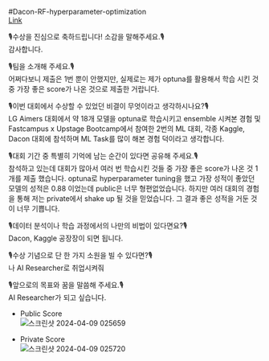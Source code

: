 #Dacon-RF-hyperparameter-optimization  
[Link](https://dacon.io/competitions/official/236229/overview/description)
  
🎙수상을 진심으로 축하드립니다! 소감을 말해주세요.🎙  
감사합니다.  
  
🎙팀을 소개해 주세요.🎙  
어쩌다보니 제출은 1번 뿐이 안했지만, 실제로는 제가 optuna를 활용해서 학습 시킨 것 중 가장 좋은 score가 나온 것으로 제출한 거랍니다.  
  
🎙이번 대회에서 수상할 수 있었던 비결이 무엇이라고 생각하시나요?🎙      
LG Aimers 대회에서 약 18개 모델을 optuna로 학습시키고  ensemble 시켜본 경험 및 Fastcampus x Upstage Bootcamp에서 참여한 2번의 ML 대회, 각종 Kaggle, Dacon 대회에 참석하며 ML Task를 많이 해본 경험 덕이라고 생각합니다.  
  
🎙대회 기간 중 특별히 기억에 남는 순간이 있다면 공유해 주세요.🎙    
참석하고 있는데 대회가 많아서 여러 번 학습시킨 것들 중 가장 좋은 score가 나온 것 1개를 제출 했습니다. optuna로 hyperparameter tuning을 했고 가장 성적이 좋았던 모델의 성적은 0.88 이었는데 public은 너무 형편없었습니다. 하지만 여러 대회의 경험을 통해 저는 private에서 shake up 될 것을 믿었습니다. 그 결과 좋은 성적을 거둔 것이 너무 기쁩니다.  
  
🎙데이터 분석이나 학습 과정에서의 나만의 비법이 있다면요?🎙    
Dacon, Kaggle 공장장이 되면 됩니다.  
   
🎙수상 기념으로 단 한 가지 소원을 빌 수 있다면?🎙     
나 AI Researcher로 취업시켜줘  
  
🎙앞으로의 목표와 꿈을 말씀해 주세요.🎙    
AI Researcher가 되고 싶습니다.  

* Public Score  
![스크린샷 2024-04-09 025659](https://github.com/devhyuk96/Dacon-RF-hyperparameter-optimization/assets/94885063/c678c8b3-3343-4103-8c39-dd026b37cee9)  

* Private Score  
![스크린샷 2024-04-09 025720](https://github.com/devhyuk96/Dacon-RF-hyperparameter-optimization/assets/94885063/cc8c5465-c1fa-41c4-89f3-eb3e5563a36b)  

